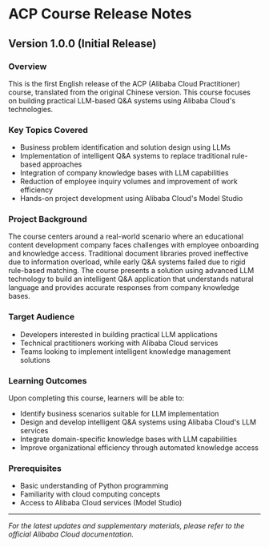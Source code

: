 # ACP Course Release Notes

## Version 1.0.0 (Initial Release)

### Overview
This is the first English release of the ACP (Alibaba Cloud Practitioner) course, translated from the original Chinese version. This course focuses on building practical LLM-based Q&A systems using Alibaba Cloud's technologies.

### Key Topics Covered
- Business problem identification and solution design using LLMs
- Implementation of intelligent Q&A systems to replace traditional rule-based approaches
- Integration of company knowledge bases with LLM capabilities
- Reduction of employee inquiry volumes and improvement of work efficiency
- Hands-on project development using Alibaba Cloud's Model Studio

### Project Background
The course centers around a real-world scenario where an educational content development company faces challenges with employee onboarding and knowledge access. Traditional document libraries proved ineffective due to information overload, while early Q&A systems failed due to rigid rule-based matching. The course presents a solution using advanced LLM technology to build an intelligent Q&A application that understands natural language and provides accurate responses from company knowledge bases.

### Target Audience
- Developers interested in building practical LLM applications
- Technical practitioners working with Alibaba Cloud services
- Teams looking to implement intelligent knowledge management solutions

### Learning Outcomes
Upon completing this course, learners will be able to:
- Identify business scenarios suitable for LLM implementation
- Design and develop intelligent Q&A systems using Alibaba Cloud's LLM services
- Integrate domain-specific knowledge bases with LLM capabilities
- Improve organizational efficiency through automated knowledge access

### Prerequisites
- Basic understanding of Python programming
- Familiarity with cloud computing concepts
- Access to Alibaba Cloud services (Model Studio)

---
*For the latest updates and supplementary materials, please refer to the official Alibaba Cloud documentation.*